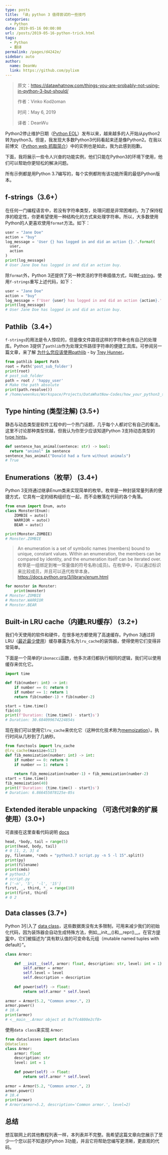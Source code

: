 ```yaml
---
type: posts
title: 「译」python 3 值得尝试的一些技巧
categories: 
  - Python
date: 2019-05-16 00:00:00
url: /posts/2019-05-16-python-trick.html
tags: 
  - Python
  - 翻译
permalink: /pages/d4242e/
sidebar: auto
author: 
  name: DeanWu
  link: https://github.com/pylixm
---
```


> 原文：https://datawhatnow.com/things-you-are-probably-not-using-in-python-3-but-should/
>
> 作者：Vinko Kodžoman 
>
> 时间：May 6, 2019
>
> 译者：DeanWu

Python2停止维护日期（[Python EOL](https://pythonclock.org/)）发布以来，越来越多的人开始从python2转为python3。但是，我发现大多数Python3代码看起来还是像Python2。在我以前博文（[Python web 抓取简介](https://datawhatnow.com/introduction-web-scraping-python/)）中的实例也是如此，我为此感到抱歉。

下面，我将展示一些令人兴奋的功能实例，他们只能在Python3的环境下使用，他们可以帮助你更轻松的解决问题。

所有示例都是用Python 3.7编写的，每个实例都附有该功能所需的最低Python版本。

## f-strings（3.6+）

在任何一门编程语言中，若没有字符串类型，处理问题是非常困难的。为了保持程序的稳定性，你更希望使用一种结构化的方式来处理字符串。所以，大多数使用Python的人更喜欢使用`format`方法。如下：

```python
user = "Jane Doe"
action = "buy"
log_message = 'User {} has logged in and did an action {}.'.format(
  user,
  action
)
print(log_message)
# User Jane Doe has logged in and did an action buy.
```

除`format`外，Python 3还提供了另一种灵活的字符串插值方式，叫做[f-string](https://www.python.org/dev/peps/pep-0498/)。使用`f-strings`重写上述代码，如下：

```python
user = "Jane Doe"
action = "buy"
log_message = f'User {user} has logged in and did an action {action}.'
print(log_message)
# User Jane Doe has logged in and did an action buy.
```

## Pathlib（3.4+）

`f-strings`的用法是令人惊叹的，但是像文件路径这样的字符串也有自己的处理库。Python 3提供了`pathlib`作为处理文件路径字符串的便捷工具库。可参阅另一篇文章，来了解 [为什么您应该使用pathlib](https://treyhunner.com/2018/12/why-you-should-be-using-pathlib/) - by [Trey Hunner](https://treyhunner.com/)。

```python
from pathlib import Path
root = Path('post_sub_folder')
print(root)
# post_sub_folder
path = root / 'happy_user'
# Make the path absolute
print(path.resolve())
# /home/weenkus/Workspace/Projects/DataWhatNow-Codes/how_your_python3_should_look_like/post_sub_folder/happy_user
```

## Type hinting (类型注解) (3.5+)

静态与动态类型是软件工程中的一个热门话题，几乎每个人都对它有自己的看法。这里不讨论那种类型优越，但我认为你至少应该知道Python 3支持动态类型的[type hints](https://docs.python.org/3/library/typing.html)。

```python
def sentence_has_animal(sentence: str) -> bool:
  return "animal" in sentence
sentence_has_animal("Donald had a farm without animals")
# True
```

## Enumerations（枚举） (3.4+)

Python 3支持通过继承Enum类来实现简单的枚举。枚举是一种封装常量列表的便捷方式，它具有一定的结构组织在一起，而不会散落在代码的各个角落。

```python
from enum import Enum, auto
class Monster(Enum):
    ZOMBIE = auto()
    WARRIOR = auto()
    BEAR = auto()
    
print(Monster.ZOMBIE)
# Monster.ZOMBIE
```

>An enumeration is a set of symbolic names (members) bound to unique, constant values. Within an enumeration, the members can be compared by identity, and the enumeration itself can be iterated over.
>枚举是一组绑定到唯一常量值的符号名称(成员)。在枚举中，可以通过标识来比较成员，并且可以迭代枚举本身。 
>https://docs.python.org/3/library/enum.html

```python
for monster in Monster:
    print(monster)
# Monster.ZOMBIE
# Monster.WARRIOR
# Monster.BEAR
```

## Built-in LRU cache（内建LRU缓存） (3.2+)

我们今天使用的软件和硬件，在很多地方都使用了高速缓存。Python 3通过将LRU（[最近最少使用](https://en.wikipedia.org/wiki/Cache_replacement_policies#Least_recently_used_(LRU))）缓存暴露为名为`lru_cache`的装饰器，使得使用它们变得非常简单。

下面是一个简单的`Fibonacci`函数，他多次递归都执行相同的逻辑，我们可以使用缓存来优化它。

```python
import time

def fib(number: int) -> int:
    if number == 0: return 0
    if number == 1: return 1
    return fib(number-1) + fib(number-2)

start = time.time()
fib(40)
print(f'Duration: {time.time() - start}s')
# Duration: 30.684099674224854s
```

现在我们可以使用它`lru_cache`来优化它（这种优化技术称为[memoization](https://en.wikipedia.org/wiki/Memoization)）。执行时间从几秒到了几纳秒。

```python
from functools import lru_cache
@lru_cache(maxsize=512)
def fib_memoization(number: int) -> int:
    if number == 0: return 0
    if number == 1: return 1
    
    return fib_memoization(number-1) + fib_memoization(number-2)
start = time.time()
fib_memoization(40)
print(f'Duration: {time.time() - start}s')
# Duration: 6.866455078125e-05s
```

## Extended iterable unpacking （可迭代对象的扩展使用）(3.0+)

可直接在这里查看代码说明 [docs](https://www.python.org/dev/peps/pep-3132/)

```python
head, *body, tail = range(5)
print(head, body, tail)
# 0 [1, 2, 3] 4
py, filename, *cmds = "python3.7 script.py -n 5 -l 15".split()
print(py)
print(filename)
print(cmds)
# python3.7
# script.py
# ['-n', '5', '-l', '15']
first, _, third, *_ = range(10)
print(first, third)
# 0 2
```

## Data classes (3.7+)

Python 3引入了 [data class](https://docs.python.org/3/library/dataclasses.html)，这些数据类没有太多限制，可用来减少我们的初始化代码，因为装饰器会自动生成特殊方法，例如__init__()和__repr()__。在官方[提案](https://www.python.org/dev/peps/pep-0557/)中，它们被描述为“具有默认值的可变命名元组（mutable named tuples with default）”。

```python
class Armor:
    
    def __init__(self, armor: float, description: str, level: int = 1):
        self.armor = armor
        self.level = level
        self.description = description
                 
    def power(self) -> float:
        return self.armor * self.level
    
armor = Armor(5.2, "Common armor.", 2)
armor.power()
# 10.4
print(armor)
# <__main__.Armor object at 0x7fc4800e2cf8>
```

使用`data class`来实现 `Armor`:

```python
from dataclasses import dataclass
@dataclass
class Armor:
    armor: float
    description: str
    level: int = 1
    
    def power(self) -> float:
        return self.armor * self.level
    
armor = Armor(5.2, "Common armor.", 2)
armor.power()
# 10.4
print(armor)
# Armor(armor=5.2, description='Common armor.', level=2)
```

## 总结

想互联网上的其他教程列表一样，本列表并不完整。我希望这篇文章向您展示了至少一个您以前不知道的Python 3功能，并且它将帮助您编写更清晰，更直观的代码。

